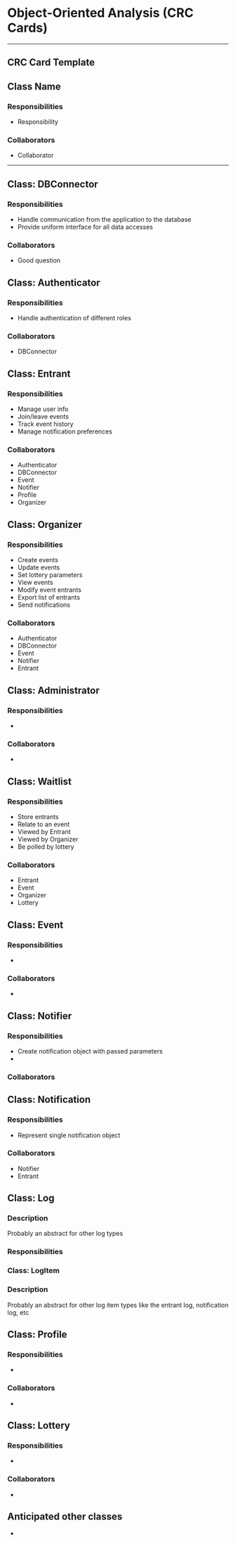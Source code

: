 # Object-Oriented Analysis (CRC Cards)

---

## CRC Card Template

## Class Name

### Responsibilities
- Responsibility

### Collaborators
- Collaborator

---

## Class: DBConnector
### Responsibilities
- Handle communication from the application to the database
- Provide uniform interface for all data accesses
### Collaborators
- Good question


## Class: Authenticator
### Responsibilities
- Handle authentication of different roles
### Collaborators
- DBConnector

## Class: Entrant
### Responsibilities
- Manage user info
- Join/leave events
- Track event history
- Manage notification preferences
### Collaborators
- Authenticator
- DBConnector
- Event
- Notifier
- Profile
- Organizer

## Class: Organizer
### Responsibilities
- Create events
- Update events
- Set lottery parameters
- View events
- Modify event entrants
- Export list of entrants
- Send notifications
### Collaborators
- Authenticator
- DBConnector
- Event
- Notifier
- Entrant

## Class: Administrator
### Responsibilities
- 
### Collaborators
-

## Class: Waitlist
### Responsibilities
- Store entrants
- Relate to an event
- Viewed by Entrant
- Viewed by Organizer
- Be polled by lottery
### Collaborators
- Entrant
- Event
- Organizer
- Lottery

## Class: Event
### Responsibilities
- 
### Collaborators
- 

## Class: Notifier
### Responsibilities
- Create notification object with passed parameters
- 
### Collaborators


## Class: Notification
### Responsibilities
- Represent single notification object
### Collaborators
- Notifier
- Entrant

## Class: Log
### Description
Probably an abstract for other log types
### Responsibilities

### Class: LogItem
### Description
Probably an abstract for other log item types like the entrant log, notification log, etc

## Class: Profile
### Responsibilities
- 
### Collaborators
- 

## Class: Lottery
### Responsibilities
-
### Collaborators
-

## Anticipated other classes
- 
